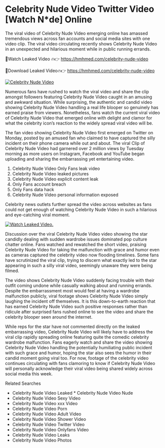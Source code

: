 ﻿# Celebrity Nude Video Twitter Video [Watch N*de] Online

The viral video of ﻿Celebrity Nude Video emerging online has amassed tremendous views across fan accounts and social media sites with one video clip. The viral video circulating recently shows ﻿Celebrity Nude Video in an unexpected and hilarious moment while in public running errands. 

🔴Watch Leaked Video 🔥👉  https://hmhmed.com/celebrity-nude-video 

🔴Download Leaked Video🔥👉  https://hmhmed.com/celebrity-nude-video 

[![Celebrity Nude Video](https://i.imgur.com/dJHk4Zq.gif)](https://hmhmed.com/celebrity-nude-video)

Numerous fans have rushed to watch the viral video and share the clip amongst followers featuring ﻿Celebrity Nude Video caught in an amusing and awkward situation. While surprising, the authentic and candid video showing ﻿Celebrity Nude Video handling a real life blooper so genuinely has earned praise from viewers. Nonetheless, fans watch the current viral video of ﻿Celebrity Nude Video that emerged online with delight and clamor for what the celebrity icon’s reaction to the widely spread viral video will be.

The fan video showing ﻿Celebrity Nude Video first emerged on Twitter on Monday, posted by an amused fan who claimed to have captured the silly incident on their phone camera while out and about. The viral Clip of ﻿Celebrity Nude Video had garnered over 2 million views by Tuesday morning as more users on Instagram, Facebook and YouTube began uploading and sharing the embarrassing yet entertaining video. 

1. ﻿Celebrity Nude Video Only Fans leak video
2. ﻿Celebrity Nude Video leaked pictures
3. ﻿Celebrity Nude Video explicit content leak
4. Only Fans account breach
5. Only Fans data hack
6. ﻿Celebrity Nude Video personal information exposed

Celebrity news outlets further spread the video across websites as fans could not get enough of watching ﻿Celebrity Nude Video in such a hilarious and eye-catching viral moment. 

[![Watch Leaked Video.](https://miro.medium.com/v2/resize:fit:828/format:webp/1*cilzJN44JGOrTw9NJCrNHA.gif "Watch Leaked Video")](https://hmhmed.com/celebrity-nude-video)

Discussion over the viral ﻿Celebrity Nude Video video showing the star candidly dealing with sudden wardrobe issues dominated pop culture chatter online. Fans watched and rewatched the short video, praising ﻿Celebrity Nude Video for taking the malfunction with grace and humor even as cameras captured the celebrity video now flooding timelines. Some fans have scrutinized the viral clip, trying to discern what exactly led to the star appearing in such a silly viral video, seemingly unaware they were being filmed.

The video shows ﻿Celebrity Nude Video suddenly facing trouble with their outfit coming undone while casually walking about and running errands. Despite the embarrassment most would feel at having a wardrobe malfunction publicly, viral footage shows ﻿Celebrity Nude Video simply laughing the incident off themselves. It is this down-to-earth reaction that has earned ﻿Celebrity Nude Video such positive responses rather than ridicule after surprised fans rushed online to see the video and share the celebrity blooper seen around the internet.  

While reps for the star have not commented directly on the leaked embarrassing video, ﻿Celebrity Nude Video will likely have to address the viral clip rapidly spreading online featuring quite the comedic celebrity wardrobe malfunction. Fans eagerly watch and share the video showing ﻿Celebrity Nude Video handling the potentially humiliating public incident with such grace and humor, hoping the star also sees the humor in their candid moment going viral too. For now, footage of the celebrity video continues circulating with fans clamoring to know if ﻿Celebrity Nude Video will personally acknowledge their viral video being shared widely across social media this week.

Related Searches
* ﻿Celebrity Nude Video Leaked
﻿* Celebrity Nude Video Nude
* ﻿Celebrity Nude Video Sexy Video
* ﻿Celebrity Nude Video xxx Video
* ﻿Celebrity Nude Video Porn
* ﻿Celebrity Nude Video Adult Video
* ﻿Celebrity Nude Video Shower Video
* ﻿Celebrity Nude Video Twitter Video
* ﻿Celebrity Nude Video Onlyfans Video
* ﻿Celebrity Nude Video Leaks
* ﻿Celebrity Nude Video Photos